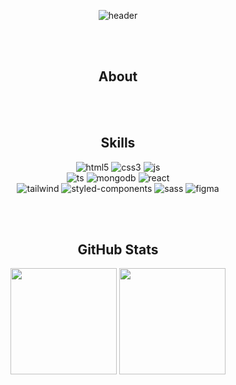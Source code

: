 <div align="center">

![header](https://capsule-render.vercel.app/api?type=cylinder&height=190&color=gradient&text=Hi,%20I'm%20HYUN&reversal=false&textBg=false&fontSize=46&animation=fadeIn)  

<br>
<br>

## About


<br>
<br>

## Skills
![html5](https://img.shields.io/badge/HTML5-E34F26?style=for-the-badge&logo=html5&logoColor=white)
![css3](https://img.shields.io/badge/CSS3-1572B6?style=for-the-badge&logo=css3&logoColor=white)
![js](https://img.shields.io/badge/JavaScript-F7DF1E?style=for-the-badge&logo=JavaScript&logoColor=white)<br>
![ts](https://img.shields.io/badge/TypeScript-007ACC?style=for-the-badge&logo=typescript&logoColor=white)
![mongodb](https://img.shields.io/badge/MongoDB-4EA94B?style=for-the-badge&logo=mongodb&logoColor=white)
![react](https://img.shields.io/badge/React-20232A?style=for-the-badge&logo=react&logoColor=61DAFB)<br>
![tailwind](https://img.shields.io/badge/Tailwind_CSS-38B2AC?style=for-the-badge&logo=tailwind-css&logoColor=white)
![styled-components](https://img.shields.io/badge/styled--components-DB7093?style=for-the-badge&logo=styled-components&logoColor=white)
![sass](https://img.shields.io/badge/Sass-CC6699?style=for-the-badge&logo=sass&logoColor=white)
![figma](https://img.shields.io/badge/Figma-F24E1E?style=for-the-badge&logo=figma&logoColor=white)

<br>
<br>

## GitHub Stats
<img height=170 src="https://github-readme-stats.vercel.app/api?username=JOEIH" style="vertical-align: middle;" />
<img height=170 src="https://github-readme-stats.vercel.app/api/top-langs?username=JOEIH&layout=compact&langs_count=8" style="vertical-align: middle;" />


</div>
